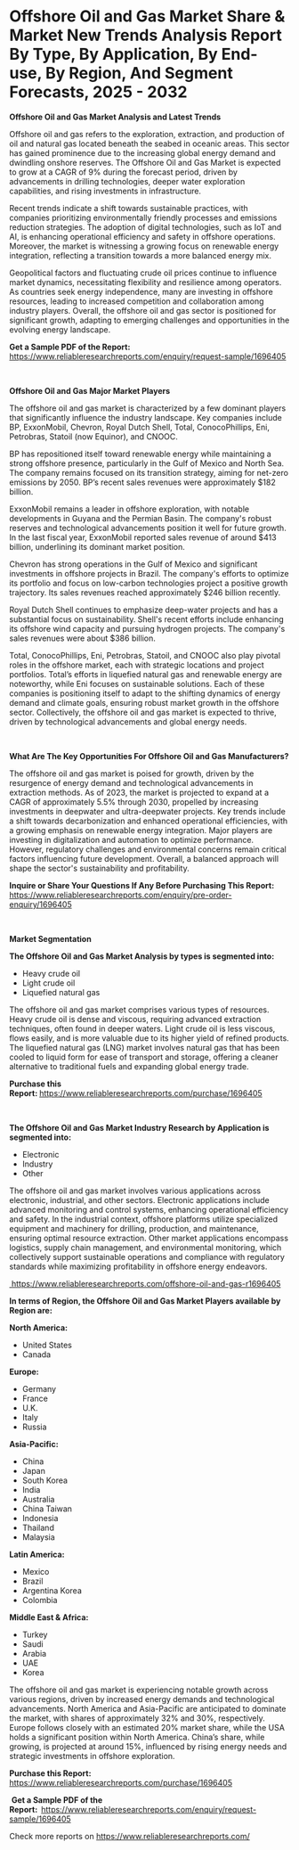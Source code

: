 <p><h1>Offshore Oil and Gas Market Share & Market New Trends Analysis Report By Type, By Application, By End-use, By Region, And Segment Forecasts, 2025 - 2032</h1></p><p><strong>Offshore Oil and Gas Market Analysis and Latest Trends</strong></p>
<p><p>Offshore oil and gas refers to the exploration, extraction, and production of oil and natural gas located beneath the seabed in oceanic areas. This sector has gained prominence due to the increasing global energy demand and dwindling onshore reserves. The Offshore Oil and Gas Market is expected to grow at a CAGR of 9% during the forecast period, driven by advancements in drilling technologies, deeper water exploration capabilities, and rising investments in infrastructure.</p><p>Recent trends indicate a shift towards sustainable practices, with companies prioritizing environmentally friendly processes and emissions reduction strategies. The adoption of digital technologies, such as IoT and AI, is enhancing operational efficiency and safety in offshore operations. Moreover, the market is witnessing a growing focus on renewable energy integration, reflecting a transition towards a more balanced energy mix.</p><p>Geopolitical factors and fluctuating crude oil prices continue to influence market dynamics, necessitating flexibility and resilience among operators. As countries seek energy independence, many are investing in offshore resources, leading to increased competition and collaboration among industry players. Overall, the offshore oil and gas sector is positioned for significant growth, adapting to emerging challenges and opportunities in the evolving energy landscape.</p></p>
<p><strong>Get a Sample PDF of the Report:&nbsp;</strong> <a href="https://www.reliableresearchreports.com/enquiry/request-sample/1696405?utm_campaign=3020&utm_medium=2&utm_source=Github&utm_content=ia&utm_term=27032025&utm_id=offshore-oil-and-gas">https://www.reliableresearchreports.com/enquiry/request-sample/1696405</a></p>
<p>&nbsp;</p>
<p><strong>Offshore Oil and Gas Major Market Players</strong></p>
<p><p>The offshore oil and gas market is characterized by a few dominant players that significantly influence the industry landscape. Key companies include BP, ExxonMobil, Chevron, Royal Dutch Shell, Total, ConocoPhillips, Eni, Petrobras, Statoil (now Equinor), and CNOOC. </p><p>BP has repositioned itself toward renewable energy while maintaining a strong offshore presence, particularly in the Gulf of Mexico and North Sea. The company remains focused on its transition strategy, aiming for net-zero emissions by 2050. BP’s recent sales revenues were approximately $182 billion.</p><p>ExxonMobil remains a leader in offshore exploration, with notable developments in Guyana and the Permian Basin. The company's robust reserves and technological advancements position it well for future growth. In the last fiscal year, ExxonMobil reported sales revenue of around $413 billion, underlining its dominant market position.</p><p>Chevron has strong operations in the Gulf of Mexico and significant investments in offshore projects in Brazil. The company's efforts to optimize its portfolio and focus on low-carbon technologies project a positive growth trajectory. Its sales revenues reached approximately $246 billion recently.</p><p>Royal Dutch Shell continues to emphasize deep-water projects and has a substantial focus on sustainability. Shell's recent efforts include enhancing its offshore wind capacity and pursuing hydrogen projects. The company's sales revenues were about $386 billion.</p><p>Total, ConocoPhillips, Eni, Petrobras, Statoil, and CNOOC also play pivotal roles in the offshore market, each with strategic locations and project portfolios. Total’s efforts in liquefied natural gas and renewable energy are noteworthy, while Eni focuses on sustainable solutions. Each of these companies is positioning itself to adapt to the shifting dynamics of energy demand and climate goals, ensuring robust market growth in the offshore sector. Collectively, the offshore oil and gas market is expected to thrive, driven by technological advancements and global energy needs.</p></p>
<p>&nbsp;</p>
<p><strong>What Are The Key Opportunities For Offshore Oil and Gas Manufacturers?</strong></p>
<p><p>The offshore oil and gas market is poised for growth, driven by the resurgence of energy demand and technological advancements in extraction methods. As of 2023, the market is projected to expand at a CAGR of approximately 5.5% through 2030, propelled by increasing investments in deepwater and ultra-deepwater projects. Key trends include a shift towards decarbonization and enhanced operational efficiencies, with a growing emphasis on renewable energy integration. Major players are investing in digitalization and automation to optimize performance. However, regulatory challenges and environmental concerns remain critical factors influencing future development. Overall, a balanced approach will shape the sector's sustainability and profitability.</p></p>
<p><strong>Inquire or Share Your Questions If Any Before Purchasing This Report:</strong> <a href="https://www.reliableresearchreports.com/enquiry/pre-order-enquiry/1696405?utm_campaign=3020&utm_medium=2&utm_source=Github&utm_content=ia&utm_term=27032025&utm_id=offshore-oil-and-gas">https://www.reliableresearchreports.com/enquiry/pre-order-enquiry/1696405</a></p>
<p>&nbsp;</p>
<p><strong>Market Segmentation</strong></p>
<p><strong>The Offshore Oil and Gas Market Analysis by types is segmented into:</strong></p>
<p><ul><li>Heavy crude oil</li><li>Light crude oil</li><li>Liquefied natural gas</li></ul></p>
<p><p>The offshore oil and gas market comprises various types of resources. Heavy crude oil is dense and viscous, requiring advanced extraction techniques, often found in deeper waters. Light crude oil is less viscous, flows easily, and is more valuable due to its higher yield of refined products. The liquefied natural gas (LNG) market involves natural gas that has been cooled to liquid form for ease of transport and storage, offering a cleaner alternative to traditional fuels and expanding global energy trade.</p></p>
<p><strong>Purchase this Report:&nbsp;</strong><a href="https://www.reliableresearchreports.com/purchase/1696405?utm_campaign=3020&utm_medium=2&utm_source=Github&utm_content=ia&utm_term=27032025&utm_id=offshore-oil-and-gas">https://www.reliableresearchreports.com/purchase/1696405</a></p>
<p>&nbsp;</p>
<p><strong>The Offshore Oil and Gas Market Industry Research by Application is segmented into:</strong></p>
<p><ul><li>Electronic</li><li>Industry</li><li>Other</li></ul></p>
<p><p>The offshore oil and gas market involves various applications across electronic, industrial, and other sectors. Electronic applications include advanced monitoring and control systems, enhancing operational efficiency and safety. In the industrial context, offshore platforms utilize specialized equipment and machinery for drilling, production, and maintenance, ensuring optimal resource extraction. Other market applications encompass logistics, supply chain management, and environmental monitoring, which collectively support sustainable operations and compliance with regulatory standards while maximizing profitability in offshore energy endeavors.</p></p>
<p><a href="https://www.reliableresearchreports.com/offshore-oil-and-gas-r1696405?utm_campaign=3020&utm_medium=2&utm_source=Github&utm_content=ia&utm_term=27032025&utm_id=offshore-oil-and-gas">&nbsp;https://www.reliableresearchreports.com/offshore-oil-and-gas-r1696405</a></p>
<p><strong>In terms of Region, the Offshore Oil and Gas Market Players available by Region are:</strong></p>
<p>
    <p> <strong> North America: </strong>
        <ul>
            <li>United States</li>
            <li>Canada</li>
        </ul>
        </p> 
    <p> <strong> Europe: </strong>
        <ul>
            <li>Germany</li>
            <li>France</li>
            <li>U.K.</li>
            <li>Italy</li>
            <li>Russia</li>
        </ul>
        </p> 
    <p> <strong> Asia-Pacific: </strong>
        <ul>
            <li>China</li>
            <li>Japan</li>
            <li>South Korea</li>
            <li>India</li>
            <li>Australia</li>
            <li>China Taiwan</li>
            <li>Indonesia</li>
            <li>Thailand</li>
            <li>Malaysia</li>
        </ul>
        </p> 
    <p> <strong> Latin America: </strong>
        <ul>
            <li>Mexico</li>
            <li>Brazil</li>
            <li>Argentina Korea</li>
            <li>Colombia</li>
        </ul>
        </p> 
    <p> <strong> Middle East & Africa: </strong>
        <ul>
            <li>Turkey</li>
            <li>Saudi</li>
            <li>Arabia</li>
            <li>UAE</li>
            <li>Korea</li>
        </ul>
    </p>
    </p>
<p><p>The offshore oil and gas market is experiencing notable growth across various regions, driven by increased energy demands and technological advancements. North America and Asia-Pacific are anticipated to dominate the market, with shares of approximately 32% and 30%, respectively. Europe follows closely with an estimated 20% market share, while the USA holds a significant position within North America. China’s share, while growing, is projected at around 15%, influenced by rising energy needs and strategic investments in offshore exploration.</p></p>
<p><strong>Purchase this Report: </strong><a href="https://www.reliableresearchreports.com/purchase/1696405?utm_campaign=3020&utm_medium=2&utm_source=Github&utm_content=ia&utm_term=27032025&utm_id=offshore-oil-and-gas">https://www.reliableresearchreports.com/purchase/1696405</a></p>
<p>&nbsp;<strong>Get a Sample PDF of the Report:&nbsp;&nbsp;</strong><a href="https://www.reliableresearchreports.com/enquiry/request-sample/1696405?utm_campaign=3020&utm_medium=2&utm_source=Github&utm_content=ia&utm_term=27032025&utm_id=offshore-oil-and-gas">https://www.reliableresearchreports.com/enquiry/request-sample/1696405</a></p>
<p><strong></strong></p>
<p>Check more reports on <a href="https://www.reliableresearchreports.com/?utm_campaign=3020&utm_medium=2&utm_source=Github&utm_content=ia&utm_term=27032025&utm_id=offshore-oil-and-gas">https://www.reliableresearchreports.com/</a></p>